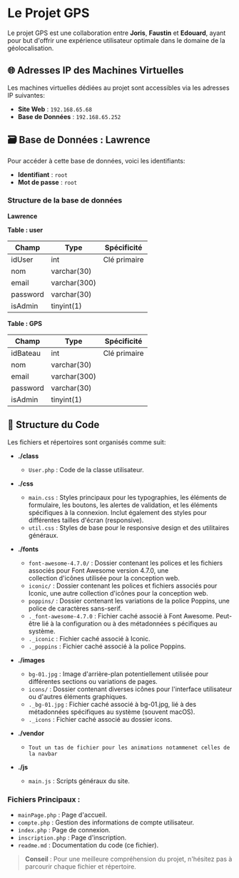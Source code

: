 # Le Projet GPS

Le projet GPS est une collaboration entre **Joris**, **Faustin** et **Edouard**, ayant pour but d'offrir une expérience utilisateur optimale dans le domaine de la géolocalisation.

## 🌐 Adresses IP des Machines Virtuelles 

Les machines virtuelles dédiées au projet sont accessibles via les adresses IP suivantes:
- **Site Web** : `192.168.65.68`
- **Base de Données** : `192.168.65.252`

## 🗃 Base de Données : Lawrence 

Pour accéder à cette base de données, voici les identifiants:
- **Identifiant** : `root`
- **Mot de passe** : `root`

### Structure de la base de données

**Lawrence**

**Table : user**

| Champ     | Type           | Spécificité          |
|-----------|----------------|----------------------|
| idUser    | int            | Clé primaire         |
| nom       | varchar(30)    |                      |
| email     | varchar(300)   |                      |
| password  | varchar(30)    |                      |
| isAdmin   | tinyint(1)     |                      |

**Table : GPS**

| Champ     | Type           | Spécificité          |
|-----------|----------------|----------------------|
| idBateau  | int            | Clé primaire         |
| nom       | varchar(30)    |                      |
| email     | varchar(300)   |                      |
| password  | varchar(30)    |                      |
| isAdmin   | tinyint(1)     |                      |


## 📁 Structure du Code

Les fichiers et répertoires sont organisés comme suit:

- **./class**
  - `User.php` : Code de la classe utilisateur.

- **./css**
  - `main.css` : Styles principaux pour les typographies, les éléments de formulaire, les boutons, les alertes de validation, et les éléments spécifiques à la connexion. Inclut également des styles pour différentes tailles d'écran (responsive).
  - `util.css` : Styles de base pour le responsive design et des utilitaires généraux.

- **./fonts**
  - `font-awesome-4.7.0/` : Dossier contenant les polices et les fichiers associés pour Font Awesome version 4.7.0, une   
 collection d'icônes utilisée pour la conception web.
  - `iconic/` : Dossier contenant les polices et fichiers associés pour Iconic, une autre collection d'icônes pour la 
 conception web.
  - `poppins/` : Dossier contenant les variations de la police Poppins, une police de caractères sans-serif.
  - `._font-awesome-4.7.0` : Fichier caché associé à Font Awesome. Peut-être lié à la configuration ou à des métadonnées s 
 pécifiques au système.
  - `._iconic` : Fichier caché associé à Iconic.
  - `._poppins` : Fichier caché associé à la police Poppins.

- **./images**
  - `bg-01.jpg` : Image d'arrière-plan potentiellement utilisée pour différentes sections ou variations de pages.
  - `icons/` : Dossier contenant diverses icônes pour l'interface utilisateur ou d'autres éléments graphiques.
  - `._bg-01.jpg` : Fichier caché associé à bg-01.jpg, lié à des métadonnées spécifiques au système (souvent macOS).
  - `._icons` : Fichier caché associé au dossier icons.
- **./vendor**
  - `Tout un tas de fichier pour les animations notammenet celles de la navbar`
- **./js**
    - `main.js` : Scripts généraux du site.
 



### Fichiers Principaux :

- `mainPage.php` : Page d'accueil.
- `compte.php` : Gestion des informations de compte utilisateur.
- `index.php` : Page de connexion.
- `inscription.php` : Page d'inscription.
- `readme.md` : Documentation du code (ce fichier).

> **Conseil** : Pour une meilleure compréhension du projet, n'hésitez pas à parcourir chaque fichier et répertoire.
